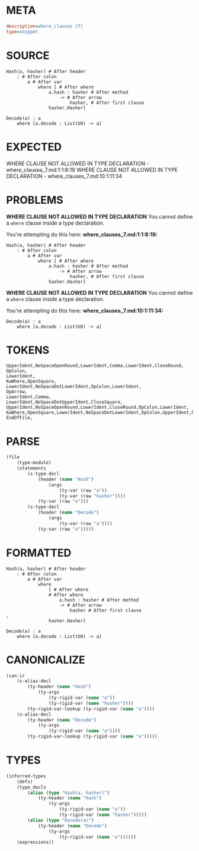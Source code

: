 # META
~~~ini
description=where_clauses (7)
type=snippet
~~~
# SOURCE
~~~roc
Hash(a, hasher) # After header
	: # After colon
		a # After var
			where [ # After where
				a.hash : hasher # After method
					-> # After arrow
						hasher, # After first clause
				hasher.Hasher]

Decode(a) : a
	where [a.decode : List(U8) -> a]
~~~
# EXPECTED
WHERE CLAUSE NOT ALLOWED IN TYPE DECLARATION - where_clauses_7.md:1:1:8:19
WHERE CLAUSE NOT ALLOWED IN TYPE DECLARATION - where_clauses_7.md:10:1:11:34
# PROBLEMS
**WHERE CLAUSE NOT ALLOWED IN TYPE DECLARATION**
You cannot define a `where` clause inside a type declaration.

You're attempting do this here:
**where_clauses_7.md:1:1:8:19:**
```roc
Hash(a, hasher) # After header
	: # After colon
		a # After var
			where [ # After where
				a.hash : hasher # After method
					-> # After arrow
						hasher, # After first clause
				hasher.Hasher]
```


**WHERE CLAUSE NOT ALLOWED IN TYPE DECLARATION**
You cannot define a `where` clause inside a type declaration.

You're attempting do this here:
**where_clauses_7.md:10:1:11:34:**
```roc
Decode(a) : a
	where [a.decode : List(U8) -> a]
```


# TOKENS
~~~zig
UpperIdent,NoSpaceOpenRound,LowerIdent,Comma,LowerIdent,CloseRound,
OpColon,
LowerIdent,
KwWhere,OpenSquare,
LowerIdent,NoSpaceDotLowerIdent,OpColon,LowerIdent,
OpArrow,
LowerIdent,Comma,
LowerIdent,NoSpaceDotUpperIdent,CloseSquare,
UpperIdent,NoSpaceOpenRound,LowerIdent,CloseRound,OpColon,LowerIdent,
KwWhere,OpenSquare,LowerIdent,NoSpaceDotLowerIdent,OpColon,UpperIdent,NoSpaceOpenRound,UpperIdent,CloseRound,OpArrow,LowerIdent,CloseSquare,
EndOfFile,
~~~
# PARSE
~~~clojure
(file
	(type-module)
	(statements
		(s-type-decl
			(header (name "Hash")
				(args
					(ty-var (raw "a"))
					(ty-var (raw "hasher"))))
			(ty-var (raw "a")))
		(s-type-decl
			(header (name "Decode")
				(args
					(ty-var (raw "a"))))
			(ty-var (raw "a")))))
~~~
# FORMATTED
~~~roc
Hash(a, hasher) # After header
	: # After colon
		a # After var
			where
				[ # After where
				# After where
					a.hash : hasher # After method
					-> # After arrow
						hasher # After first clause
,
				hasher.Hasher]

Decode(a) : a
	where [a.decode : List(U8) -> a]
~~~
# CANONICALIZE
~~~clojure
(can-ir
	(s-alias-decl
		(ty-header (name "Hash")
			(ty-args
				(ty-rigid-var (name "a"))
				(ty-rigid-var (name "hasher"))))
		(ty-rigid-var-lookup (ty-rigid-var (name "a"))))
	(s-alias-decl
		(ty-header (name "Decode")
			(ty-args
				(ty-rigid-var (name "a"))))
		(ty-rigid-var-lookup (ty-rigid-var (name "a")))))
~~~
# TYPES
~~~clojure
(inferred-types
	(defs)
	(type_decls
		(alias (type "Hash(a, hasher)")
			(ty-header (name "Hash")
				(ty-args
					(ty-rigid-var (name "a"))
					(ty-rigid-var (name "hasher")))))
		(alias (type "Decode(a)")
			(ty-header (name "Decode")
				(ty-args
					(ty-rigid-var (name "a"))))))
	(expressions))
~~~
